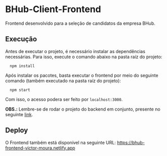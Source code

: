 # BHub-Client-Frontend
Frontend desenvolvido para a seleção de candidatos da empresa BHub.

## Execução

Antes de executar o projeto, é necessário instalar as dependências necessárias. Para isso, execute o comando abaixo na pasta raíz do projeto:

```
  npm install
```

Após instalar os pacotes, basta executar o frontend por meio do seguinte comando (também executado na pasta raíz do projeto):

```
  npm start
```

Com isso, o acesso podera ser feito por `localhost:3000`.

**OBS.:** Lembre-se de rodar o projeto do backend em conjunto, presente no seguinte [link](https://github.com/VictorHSMoura/BHub-Client-API).

## Deploy

O Frontend também está disponível na seguinte URL: https://bhub-frontend-victor-moura.netlify.app
